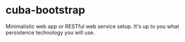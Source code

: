 # cuba-bootstrap
Minimalistic web app or RESTful web service setup.
It's up to you what persistence technology you will use.
